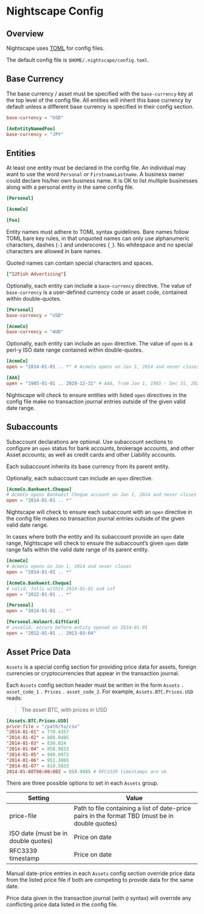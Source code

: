 Nightscape Config
=================

Overview
--------

Nightscape uses [TOML](https://github.com/toml-lang/toml)
for config files.

The default config file is `$HOME/.nightscape/config.toml`.


Base Currency
-------------

The base currency / asset must be specified with the `base-currency`
key at the top level of the config file. All entities will inherit this
base currency by default unless a different base currency is specified
in their config section.

```toml
base-currency = "USD"

[AnEntityNamedFoo]
base-currency = "JPY"
```


Entities
--------

At least one entity must be declared in the config file. An individual
may want to use the word `Personal` or `FirstnameLastname`. A business
owner could declare his/her own business name. It is OK to list multiple
businesses along with a personal entity in the same config file.

```toml
[Personal]

[AcmeCo]

[Foo]
```

Entity names must adhere to TOML syntax guidelines. Bare names follow
TOML bare key rules, in that unquoted names can only use alphanumeric
characters, dashes (`-`) and underscores (`_`). No whitespace and no
special characters are allowed in bare names.

Quoted names can contain special characters and spaces.

```toml
["12Fish Advertising"]
```

Optionally, each entity can include a `base-currency` directive. The
value of `base-currency` is a user-defined currency code or asset code,
contained within double-quotes.

```toml
[Personal]
base-currency = "USD"

[AcmeCo]
base-currency = "AUD"
```

Optionally, each entity can include an `open` directive. The value of
`open` is a perl-y ISO date range contained within double-quotes.

```toml
[AcmeCo]
open = "2014-01-01 .. *" # AcmeCo opens on Jan 1, 2014 and never closes

[AAA]
open = "1985-01-01 .. 2020-12-31" # AAA, from Jan 1, 1985 - Dec 31, 2020
```

Nightscape will check to ensure entities with listed `open` directives
in the config file make no transaction journal entries outside of the
given valid date range.


Subaccounts
-----------

Subaccount declarations are optional. Use subaccount sections to configure
an `open` status for bank accounts, brokerage accounts, and other Asset
accounts; as well as credit cards and other Liability accounts.

Each subaccount inherits its base currency from its parent entity.

Optionally, each subaccount can include an `open` directive.

```toml
[AcmeCo.Bankwest.Cheque]
# AcmeCo opens Bankwest Cheque account on Jan 1, 2014 and never closes it
open = "2014-01-01 .. *"
```

Nightscape will check to ensure each subaccount with an `open` directive
in the config file makes no transaction journal entries outside of the
given valid date range.

In cases where both the entity and its subaccount provide an `open`
date range, Nightscape will check to ensure the subaccount’s given
`open` date range falls within the valid date range of its parent entity.

```toml
[AcmeCo]
# AcmeCo opens on Jan 1, 2014 and never closes
open = "2014-01-01 .. *"

[AcmeCo.Bankwest.Cheque]
# valid, falls within 2014-01-01 and inf
open = "2022-01-01 .. *"
```

```toml
[Personal]
open = "2014-01-01 .. *"

[Personal.Walmart.GiftCard]
# invalid, occurs before entity opened on 2014-01-01
open = "2012-01-01 .. 2013-03-04"
```


Asset Price Data
----------------

`Assets` is a special config section for providing price data for assets,
foreign currencies or cryptocurrencies that appear in the transaction
journal.

Each `Assets` config section header must be written in the form `Assets`
`.` `asset_code_1` `.` `Prices` `.` `asset_code_2`. For example,
`Assets.BTC.Prices.USD` reads:

> The asset BTC, with prices in USD

```toml
[Assets.BTC.Prices.USD]
price-file = "/path/to/csv"
"2014-01-01" = 770.4357
"2014-01-02" = 808.0485
"2014-01-03" = 830.024
"2014-01-04" = 858.9833
"2014-01-05" = 940.0972
"2014-01-06" = 951.3865
"2014-01-07" = 810.5833
2014-01-08T00:00:00Z = 859.9485 # RFC3339 timestamps are ok
```

There are three possible options to set in each `Assets` group.

Setting    | Value
---        | ---
price-file | Path to file containing a list of date-price pairs in the format TBD (must be in double quotes)
ISO date (must be in double quotes) | Price on date
RFC3339 timestamp | Price on date

Manual date-price entries in each `Assets` config section override price
data from the listed price file if both are competing to provide data
for the same date.

Price data given in the transaction journal (with `@` syntax) will
override any conflicting price data listed in the config file.
